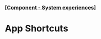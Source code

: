 ### [[Component - System experiences](./human-interface-guidelines-markdown/component/system-experiences.md)]  
  
# **App Shortcuts**  

